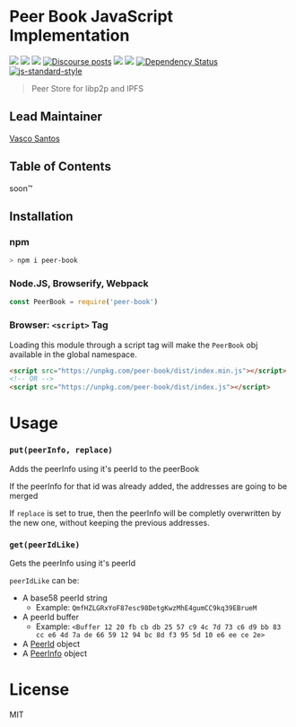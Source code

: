 Peer Book JavaScript Implementation
===================================

[![](https://img.shields.io/badge/made%20by-Protocol%20Labs-blue.svg?style=flat-square)](http://protocol.ai)
[![](https://img.shields.io/badge/project-libp2p-yellow.svg?style=flat-square)](http://libp2p.io/)
[![](https://img.shields.io/badge/freenode-%23libp2p-yellow.svg?style=flat-square)](http://webchat.freenode.net/?channels=%23libp2p)
[![Discourse posts](https://img.shields.io/discourse/https/discuss.libp2p.io/posts.svg)](https://discuss.libp2p.io)
[![](https://img.shields.io/codecov/c/github/libp2p/js-peer-book.svg?style=flat-square)](https://codecov.io/gh/libp2p/js-peer-book)
[![](https://img.shields.io/travis/libp2p/js-peer-book.svg?style=flat-square)](https://travis-ci.com/libp2p/js-peer-book)
[![Dependency Status](https://david-dm.org/libp2p/js-peer-book.svg?style=flat-square)](https://david-dm.org/libp2p/js-peer-book)
[![js-standard-style](https://img.shields.io/badge/code%20style-standard-brightgreen.svg?style=flat-square)](https://github.com/feross/standard)

> Peer Store for libp2p and IPFS

## Lead Maintainer

[Vasco Santos](https://github.com/vasco-santos)

## Table of Contents

soon™

## Installation

### npm

```sh
> npm i peer-book
```

### Node.JS, Browserify, Webpack

```JavaScript
const PeerBook = require('peer-book')
```

### Browser: `<script>` Tag

Loading this module through a script tag will make the `PeerBook` obj available in the global namespace.

```html
<script src="https://unpkg.com/peer-book/dist/index.min.js"></script>
<!-- OR -->
<script src="https://unpkg.com/peer-book/dist/index.js"></script>
```

# Usage

### `put(peerInfo, replace)`

Adds the peerInfo using it's peerId to the peerBook

If the peerInfo for that id was already added, the addresses are going to be merged

If `replace` is set to true, then the peerInfo will be completly overwritten by the new one, without keeping the previous addresses.

### `get(peerIdLike)`

Gets the peerInfo using it's peerId

`peerIdLike` can be:
  - A base58 peerId string
    - Example: `QmfHZLGRxYoF87esc98DetgKwzMhE4gumCC9kq39EBrueM`
  - A peerId buffer
    - Example: `<Buffer 12 20 fb cb db 25 57 c9 4c 7d 73 c6 d9 bb 83 cc e6 4d 7a de 66 59 12 94 bc 8d f3 95 5d 10 e6 ee ce 2e>`
  - A [PeerId](https://www.npmjs.com/package/peer-id#api) object
  - A [PeerInfo](https://www.npmjs.com/package/peer-info#api) object

# License

MIT
